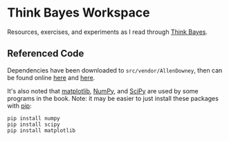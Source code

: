 # Think Bayes Workspace

Resources, exercises, and experiments as I read through [Think Bayes][1].

## Referenced Code

Dependencies have been downloaded to `src/vendor/AllenDowney`, then can be found
online [here][2] and [here][3].

It's also noted that [matplotlib][4], [NumPy][5], and [SciPy][6] are used by
some programs in the book. Note: it may be easier to just install these packages
with [pip][7]:

```
pip install numpy
pip install scipy
pip install matplotlib
```

[1]: http://www.greenteapress.com/thinkbayes/ "Think Bayes, Green Tea Press"
[2]: http://www.greenteapress.com/thinkbayes/thinkbayes_code.zip "Think Bayes Zip"
[3]: https://github.com/AllenDowney/ThinkBayes "Think Bayes on GitHub"
[4]: http://matplotlib.org "matplotlib"
[5]: http://numpy.org
[6]: http://scipy.org
[7]: https://github.com/pypa/pip
